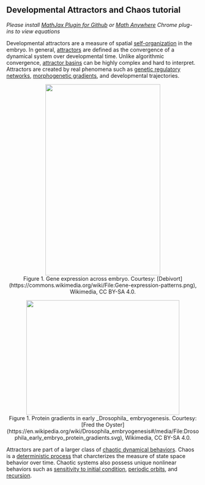 ## Developmental Attractors and Chaos tutorial  

_Please install [MathJax Plugin for Github](https://chrome.google.com/webstore/detail/mathjax-plugin-for-github/ioemnmodlmafdkllaclgeombjnmnbima/related) or [Math Anywhere](https://chrome.google.com/webstore/detail/math-anywhere/gebhifiddmaaeecbaiemfpejghjdjmhc) Chrome plug-ins to view equations_  

Developmental attractors are a measure of spatial [self-organization](https://en.wikipedia.org/wiki/Self-organization) in the embryo. In general, [attractors](http://www.scholarpedia.org/article/Attractor) are defined as the convergence of a dynamical system over developmental time. Unlike algorithmic convergence, [attractor basins](http://www.scholarpedia.org/article/Basin_of_attraction) can be highly complex and hard to interpret. Attractors are created by real phenomena such as [genetic regulatory networks](https://en.wikipedia.org/wiki/Gene_regulatory_network), [morphogenetic gradients](https://www.ncbi.nlm.nih.gov/pmc/articles/PMC2773637/), and developmental trajectories.  

<p align="center">
  <img width="300" height="500" src="https://user-images.githubusercontent.com/19001437/56056496-f65b6700-5d21-11e9-8ae9-bf4a6ee11c21.png"><BR>
  Figure 1. Gene expression across embryo. Courtesy: [Debivort](https://commons.wikimedia.org/wiki/File:Gene-expression-patterns.png), Wikimedia, CC BY-SA 4.0.
</p>
  
<p align="center">
  <img width="400" height="300" src="https://user-images.githubusercontent.com/19001437/56056568-273b9c00-5d22-11e9-8919-47b3afcdf106.png"><BR>
  Figure 1. Protein gradients in early _Drosophila_ embryogenesis. Courtesy: [Fred the Oyster](https://en.wikipedia.org/wiki/Drosophila_embryogenesis#/media/File:Drosophila_early_embryo_protein_gradients.svg), Wikimedia, CC BY-SA 4.0.
</p>

Attractors are part of a larger class of [chaotic dynamical behaviors](https://en.wikipedia.org/wiki/Chaos_theory). Chaos is a [deterministic process](https://en.wikipedia.org/wiki/Deterministic_system_(philosophy)) that charcterizes the measure of state space behavior over time. Chaotic systems also possess unique nonlinear behaviors such as [sensitivity to initial condition](http://demonstrations.wolfram.com/SensitivityToInitialConditionsInChaos/), [periodic orbits](http://www.scholarpedia.org/article/Periodic_orbit), and [recursion](https://en.wikipedia.org/wiki/Recursion).  


